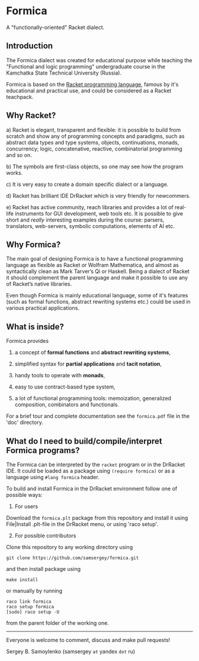 Formica
=======

A "functionally-oriented" Racket dialect.

Introduction
------------

The Formica dialect was created for educational purpose while teaching the "Functional and logic programming" undergraduate course in the Kamchatka State Technical University (Russia).

Formica is based on the [Racket programming language](http://planet.racket-lang.org/), famous by it's educational and practical use, and could be considered as a Racket teachpack.


Why Racket?
-----------

  a) Racket is elegant, transparent and flexible: it is possible to build from scratch and show any of programming concepts and paradigms, such as abstract data types and type systems, objects, continuations, monads, concurrency; logic, concatenative, reactive, combinatorial programming and so on.
  
  b) The symbols are first-class objects, so one may see how the program works.

  c) It is very easy to create a domain specific dialect or a language.
  
  d) Racket has brilliant IDE DrRacket which is very friendly for newcommers.

  e) Racket has active community, reach libraries and provides a lot of real-life instruments for GUI development, web tools etc. It is possible to give short and *really* interesting examples during the course: parsers, translators, web-servers, symbolic computations, elements of AI etc.

Why Formica?
------------

The main goal of designing Formica is to have a functional programming language as flexible as Racket or Wolfram Mathematica, and almost as syntactically clean as Mark Tarver’s Qi or Haskell. Being a dialect of Racket it should complement the parent language and make it possible to use any of Racket’s native libraries.

Even though Formica is mainly educational language, some of it's features (such as formal functions, abstract rewriting systems etc.) could be used in various practical applications.

What is inside?
---------------

Formica provides
 
 1) a concept of **formal functions** and **abstract rewriting systems**,
 
 3) simplified syntax for **partial applications** and **tacit notation**,
  
 4) handy tools to operate with **monads**,
 
 5) easy to use contract-based type system,
 
 6) a lot of functional programming tools: memoization, generalized composition, combinators and functionals. 

For a brief tour and complete documentation see the `formica.pdf` file in the 'doc' directory.

What do I need to build/compile/interpret Formica programs?
-----------------------------------------------------------

The Formica can be interpreted by the `racket` program or in the DrRacket IDE. It could be loaded as a package using `(require formica)` or as a language using `#lang formica` header.

To build and install Formica in the DrRacket environment follow one of possible ways:
 
 1) For users

 Download the `formica.plt` package from this repository and install it using File|Install .plt-file in the DrRacket menu, or using 'raco setup'.

 2) For possible contributors

 Clone this repository to any working directory using 
 ```
 git clone https://github.com/samsergey/formica.git
 ``` 
 and then install package using
 ```
 make install
 ``` 
 or manually by running 
 ```
 raco link formica
 raco setup formica
 [sudo] raco setup -U
 ```
 from the parent folder of the working one.

---------------------------------------------------------------

Everyone is welcome to comment, discuss and make pull requests!

Sergey B. Samoylenko (samsergey `at` yandex `dot` ru)
